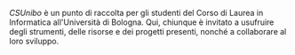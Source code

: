_CSUnibo_ è un punto di raccolta per gli studenti del Corso di Laurea in
Informatica all'Università di Bologna. Qui, chiunque è invitato a usufruire
degli strumenti, delle risorse e dei progetti presenti, nonché a collaborare al
loro sviluppo.
